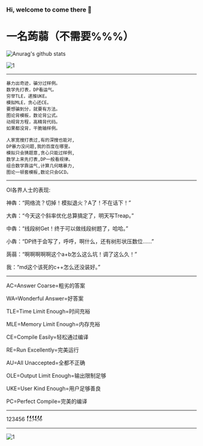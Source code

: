 ### Hi, welcome to come there 👋

# 一名蒟蒻（不需要%%%）

![Anurag's github stats](https://github-readme-stats.vercel.app/api?username=zhnzh2&show_icons=true&theme=radical)

![1](https://luogu.vercel.app/api?id=223767&dark_mode=true&card_width=600)

---
```
暴力出奇迹，骗分过样例。
数学先打表，DP看运气。
穷举TLE，递推UKE。
模拟MLE，贪心还CE。
要想骗到分，就要有方法。
图论背模板，数论背公式。
动规背方程，高精背代码。
如果都没背，干脆输样例。

人家宽搜打表过,有的深搜也能对,
DP暴力没问题,我的百度在哪里。
模拟只会猜题意,贪心只能过样例,
数学上来先打表,DP一般看规律。
组合数学靠运气,计算几何瞎暴力,
图论一顿套模板,数论只会GCD。
```
---

OI各界人士的表现:

神犇：“网络流？切掉！模拟退火？A了！不在话下！”

大犇：“今天这个斜率优化总算搞定了，明天写Treap。”

中犇：“线段树Get！终于可以做线段树题了，哈哈。”

小犇：“DP终于会写了，呼呼，啊什么，还有树形状压数位……”

蒟蒻：“啊啊啊啊啊这个a+b怎么这么坑！调了这么久！”

我：“md这个该死的c++怎么还没装好。”

---
 AC=Answer Coarse=粗劣的答案
 
 WA=Wonderful Answer=好答案 
 
 TLE=Time Limit Enough=时间充裕 
 
 MLE=Memory Limit Enough=内存充裕 
 
 CE=Compile Easily=轻松通过编译 
 
 RE=Run Excellently=完美运行 
 
 AU=All Unaccepted=全都不正确 
 
 OLE=Output Limit Enough=输出限制足够 
 
 UKE=User Kind Enough=用户足够善良 
 
 PC=Perfect Compile=完美的编译 

---

123456 1๎๎๎๎๎๎๎๎๎๎๎๎๎๎๎๎๎๎๎๎๎๎๎๎๎๎๎๎๎๎๎๎๎๎๎๎๎๎๎๎๎๎๎๎๎๎๎๎๎๎2๎๎๎๎๎๎๎๎๎๎๎๎๎๎๎๎๎๎๎๎๎๎๎๎๎๎๎๎๎๎๎๎๎๎๎๎๎๎๎๎๎๎๎๎๎๎๎๎๎๎3๎๎๎๎๎๎๎๎๎๎๎๎๎๎๎๎๎๎๎๎๎๎๎๎๎๎๎๎๎๎๎๎๎๎๎๎๎๎๎๎๎๎๎๎๎๎๎๎๎๎4๎๎๎๎๎๎๎๎๎๎๎๎๎๎๎๎๎๎๎๎๎๎๎๎๎๎๎๎๎๎๎๎๎๎๎๎๎๎๎๎๎๎๎๎๎๎๎๎๎๎5๎๎๎๎๎๎๎๎๎๎๎๎๎๎๎๎๎๎๎๎๎๎๎๎๎๎๎๎๎๎๎๎๎๎๎๎๎๎๎๎๎๎๎๎๎๎๎๎๎๎6๎๎๎๎๎๎๎๎๎๎๎๎๎๎๎๎๎๎๎๎๎๎๎๎๎๎๎๎๎๎๎๎๎๎๎๎๎๎๎๎๎๎๎๎๎๎๎๎๎๎

---

![1](https://i.loli.net/2019/03/15/5c8b5ff031b33.png)
